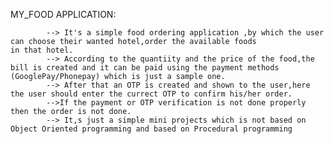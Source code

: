 MY_FOOD APPLICATION:

            --> It's a simple food ordering application ,by which the user can choose their wanted hotel,order the available foods
    in that hotel.
            --> According to the quantiity and the price of the food,the bill is created and it can be paid using the payment methods
    (GooglePay/Phonepay) which is just a sample one.
            --> After that an OTP is created and shown to the user,here the user should enter the currect OTP to confirm his/her order.
            -->If the payment or OTP verification is not done properly then the order is not done.
            --> It,s just a simple mini projects which is not based on Object Oriented programming and based on Procedural programming
